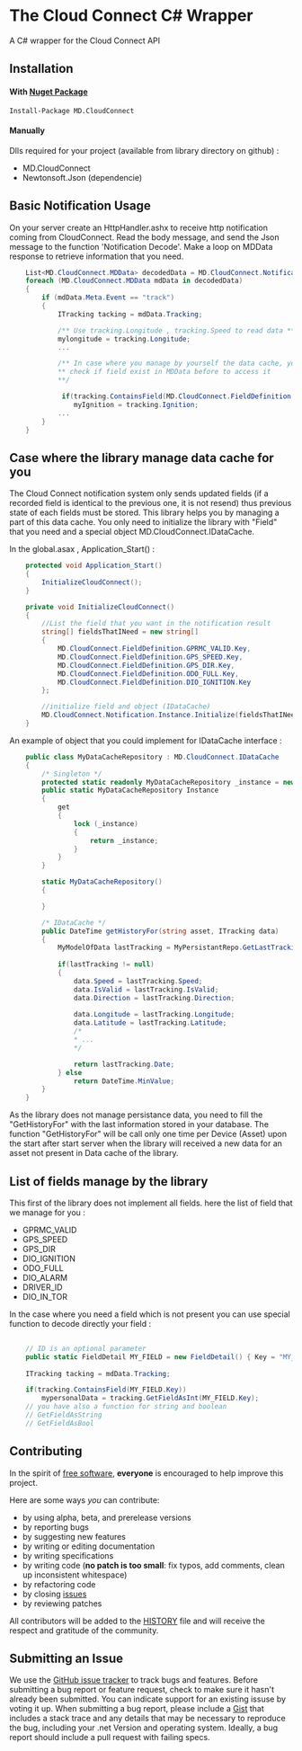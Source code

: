 The Cloud Connect C# Wrapper
==========================

A C# wrapper for the Cloud Connect API

Installation
------------
#### With [Nuget Package](http://nuget.org/packages/MD.CloudConnect)
    
    Install-Package MD.CloudConnect

#### Manually
	
Dlls required for your project (available from library directory on github) : 
* MD.CloudConnect
* Newtonsoft.Json (dependencie)

Basic Notification Usage
-----

On your server create an HttpHandler.ashx to receive http notification coming from CloudConnect. Read the body message, and send the Json message to the function 'Notification Decode'. Make a loop on MDData response to retrieve information that you need.
```csharp
	List<MD.CloudConnect.MDData> decodedData = MD.CloudConnect.Notification.Instance.Decode(jsonData);
	foreach (MD.CloudConnect.MDData mdData in decodedData)
    {
        if (mdData.Meta.Event == "track")
        {
            ITracking tacking = mdData.Tracking;

            /** Use tracking.Longitude , tracking.Speed to read data **/
            mylongitude = tracking.Longitude;
            ...

            /** In case where you manage by yourself the data cache, you must
            ** check if field exist in MDData before to access it
            **/

             if(tracking.ContainsField(MD.CloudConnect.FieldDefinition.DIO_IGNITION.Key))   
                myIgnition = tracking.Ignition;
            ...
        }
    }
```

## Case where the library manage data cache for you

The Cloud Connect notification system only sends updated fields (if a recorded field is identical to the previous one, it is not resend) thus previous state of each fields must be stored. This library helps you by  managing a part of this data cache. You only need to initialize the library with "Field" that you need and a special object MD.CloudConnect.IDataCache.

In the global.asax , Application_Start() :
```csharp
	protected void Application_Start()
    {
        InitializeCloudConnect();
    }

    private void InitializeCloudConnect()
    {
        //List the field that you want in the notification result
        string[] fieldsThatINeed = new string[]
        {
            MD.CloudConnect.FieldDefinition.GPRMC_VALID.Key,
            MD.CloudConnect.FieldDefinition.GPS_SPEED.Key,
            MD.CloudConnect.FieldDefinition.GPS_DIR.Key,
            MD.CloudConnect.FieldDefinition.ODO_FULL.Key,
            MD.CloudConnect.FieldDefinition.DIO_IGNITION.Key
        };

        //initialize field and object (IDataCache)
        MD.CloudConnect.Notification.Instance.Initialize(fieldsThatINeed, MD.CloudConnect.Example.Tools.MyDataCacheRepository.Instance, true);
    }
```
An example of object that you could  implement for IDataCache interface :

```csharp
	public class MyDataCacheRepository : MD.CloudConnect.IDataCache
    {
    	/* Singleton */
        protected static readonly MyDataCacheRepository _instance = new MyDataCacheRepository();
        public static MyDataCacheRepository Instance
        {
            get
            {
                lock (_instance)
                {
                    return _instance;
                }
            }
        }

        static MyDataCacheRepository()
        {

        }

        /* IDataCache */
        public DateTime getHistoryFor(string asset, ITracking data)
        {
            MyModelOfData lastTracking = MyPersistantRepo.GetLastTrackingDataFor(asset);
            
            if(lastTracking != null)
            {
            	data.Speed = lastTracking.Speed;
            	data.IsValid = lastTracking.IsValid;
            	data.Direction = lastTracking.Direction;
				
                data.Longitude = lastTracking.Longitude;
                data.Latitude = lastTracking.Latitude;
				/*
				* ...
				*/

            	return lastTracking.Date;
            } else
				return DateTime.MinValue;
        }
    }
```    

As the library does not manage persistance data, you need to fill the "GetHistoryFor" with the last information stored in your database.
The function "GetHistoryFor" will be call only one time per Device (Asset) upon the start after start server when the library
will received a new data for an asset not present in Data cache of the library.

List of fields manage by the library
------------
This first of the library does not implement all fields. here the list of field that we manage for you :
* GPRMC_VALID
* GPS_SPEED
* GPS_DIR
* DIO_IGNITION
* ODO_FULL
* DIO_ALARM
* DRIVER_ID
* DIO_IN_TOR

In the case where you need a field which is not present you can use special function to decode directly your field : 
```csharp
    
    // ID is an optional parameter
    public static FieldDetail MY_FIELD = new FieldDetail() { Key = "MY_FIELD", Id = 212 };
    
    ITracking tacking = mdData.Tracking;

    if(tracking.ContainsField(MY_FIELD.Key))
        mypersonalData = tracking.GetFieldAsInt(MY_FIELD.Key);
    // you have also a function for string and boolean
    // GetFieldAsString
    // GetFieldAsBool
``` 

Contributing
------------
In the spirit of [free software](http://www.fsf.org/licensing/essays/free-sw.html), **everyone** is encouraged to help improve this project.

Here are some ways *you* can contribute:

* by using alpha, beta, and prerelease versions
* by reporting bugs
* by suggesting new features
* by writing or editing documentation
* by writing specifications
* by writing code (**no patch is too small**: fix typos, add comments, clean up inconsistent whitespace)
* by refactoring code
* by closing [issues](http://github.com/mobile-devices/cloudconnect_dotnet_client/issues)
* by reviewing patches

All contributors will be added to the [HISTORY](https://github.com/mobile-devices/cloud_connect_dotnet_client/blob/master/HISTORY.md)
file and will receive the respect and gratitude of the community.

Submitting an Issue
-------------------
We use the [GitHub issue tracker](http://github.com/mobile-devices/cloudconnect_dotnet_client/issues) to track bugs and
features. Before submitting a bug report or feature request, check to make sure it hasn't already
been submitted. You can indicate support for an existing issuse by voting it up. When submitting a
bug report, please include a [Gist](http://gist.github.com/) that includes a stack trace and any
details that may be necessary to reproduce the bug, including your .net Version and
operating system. Ideally, a bug report should include a pull request with failing specs.